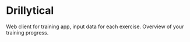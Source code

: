 # Drillytical
Web client for training app, input data for each exercise. Overview of your training progress.
